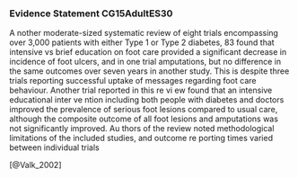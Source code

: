 ### Evidence Statement CG15AdultES30
A nother moderate-sized systematic review of eight trials encompassing over 3,000 patients with either Type 1 or Type 2 diabetes, 83 found that intensive vs brief education on foot care provided a significant decrease in incidence of foot ulcers, and in one trial amputations, but no difference in the same outcomes over seven years in another study. This is despite three trials reporting successful uptake of messages regarding foot care behaviour. Another trial reported in this re vi ew found that an intensive educational inter ve ntion including both people with diabetes and doctors improved the prevalence of serious foot lesions compared to usual care, although the composite outcome of all foot lesions and amputations was not significantly improved. Au thors of the review noted methodological limitations of the included studies, and outcome re porting times varied between individual trials



[@Valk_2002]
